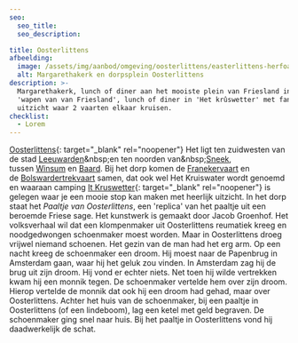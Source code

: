 ```yaml
---
seo:
  seo_title:
  seo_description:

title: Oosterlittens
afbeelding:
  image: /assets/img/aanbod/omgeving/oosterlittens/easterlittens-herfoarme-tsjerke-margryttsjerke.jpg
  alt: Margarethakerk en dorpsplein Oosterlittens
description: >-
  Margarethakerk, lunch of diner aan het mooiste plein van Friesland in het
  'wapen van van Friesland', lunch of diner in 'Het krûswetter' met fantastisch
  uitzicht waar 2 vaarten elkaar kruisen.
checklist:
  - Lorem
---
```


[Oosterlittens](https://nl.wikipedia.org/wiki/Oosterlittens){: target="_blank" rel="noopener"}&nbsp;Het ligt ten zuidwesten van de stad&nbsp;[Leeuwarden](https://nl.wikipedia.org/wiki/Leeuwarden_&#40;stad&#41;)&nbsp;en ten noorden van&nbsp;[Sneek](<https://nl.wikipedia.org/wiki/Sneek_(stad)>), tussen&nbsp;[Winsum](<https://nl.wikipedia.org/wiki/Winsum_(Friesland)>)&nbsp;en&nbsp;[Baard](<https://nl.wikipedia.org/wiki/Baard_(Friesland)>). Bij het dorp komen de&nbsp;[Franekervaart](https://nl.wikipedia.org/wiki/Franekervaart)&nbsp;en de&nbsp;[Bolswardertrekvaart](https://nl.wikipedia.org/wiki/Bolswardertrekvaart)&nbsp;samen, dat ook wel Het Kruiswater wordt genoemd en waaraan camping [It Kruswetter](https://www.it-kruswetter.nl){: target="\_blank" rel="noopener"}&nbsp;is gelegen waar je een mooie stop kan maken met heerlijk uitzicht. In het dorp staat het&nbsp;_Paaltje van Oosterlittens_, een 'replica' van het paaltje uit een beroemde Friese sage. Het kunstwerk is gemaakt door Jacob Groenhof. Het volksverhaal wil dat een klompenmaker uit Oosterlittens reumatiek kreeg en noodgedwongen schoenmaker moest worden. Maar in Oosterlittens droeg vrijwel niemand schoenen. Het gezin van de man had het erg arm. Op een nacht kreeg de schoenmaker een droom. Hij moest naar de Papenbrug in Amsterdam gaan, waar hij het geluk zou vinden. In Amsterdam zag hij de brug uit zijn droom. Hij vond er echter niets. Net toen hij wilde vertrekken kwam hij een monnik tegen. De schoenmaker vertelde hem over zijn droom. Hierop vertelde de monnik dat ook hij een droom had gehad, maar over Oosterlittens. Achter het huis van de schoenmaker, bij een paaltje in Oosterlittens (of een lindeboom), lag een ketel met geld begraven. De schoenmaker ging snel naar huis. Bij het paaltje in Oosterlittens vond hij daadwerkelijk de schat.
